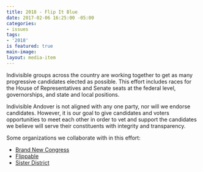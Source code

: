 ```yaml
---
title: 2018 - Flip It Blue
date: 2017-02-06 16:25:00 -05:00
categories:
- issues
tags:
- '2018'
is featured: true
main-image: 
layout: media-item
---
```


Indivisible groups across the country are working together to get as many progressive candidates elected as possible. This effort includes races for the House of Representatives and Senate seats at the federal level, governorships, and state and local positions. 

Indivisible Andover is not aligned with any one party, nor will we endorse candidates. However, it is our goal to give candidates and voters opportunities to meet each other in order to vet and support the candidates we believe will serve their constituents with integrity and transparency.

Some organizations we collaborate with in this effort: 
* [Brand New Congress](https://brandnewcongress.org/)
* [Flippable](https://www.flippable.org/)
* [Sister District](https://www.sisterdistrict.com/)
